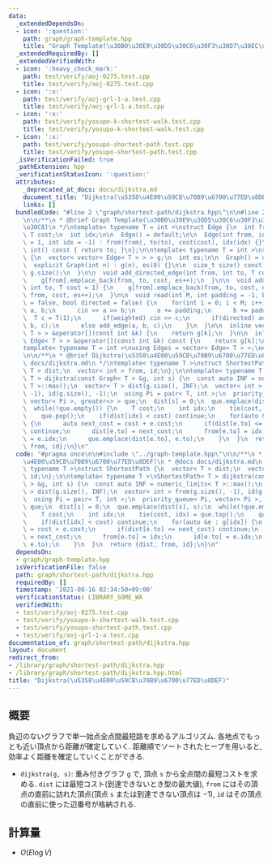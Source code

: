 ```yaml
---
data:
  _extendedDependsOn:
  - icon: ':question:'
    path: graph/graph-template.hpp
    title: "Graph Template(\u30B0\u30E9\u30D5\u30C6\u30F3\u30D7\u30EC\u30FC\u30C8)"
  _extendedRequiredBy: []
  _extendedVerifiedWith:
  - icon: ':heavy_check_mark:'
    path: test/verify/aoj-0275.test.cpp
    title: test/verify/aoj-0275.test.cpp
  - icon: ':x:'
    path: test/verify/aoj-grl-1-a.test.cpp
    title: test/verify/aoj-grl-1-a.test.cpp
  - icon: ':x:'
    path: test/verify/yosupo-k-shortest-walk.test.cpp
    title: test/verify/yosupo-k-shortest-walk.test.cpp
  - icon: ':x:'
    path: test/verify/yosupo-shortest-path.test.cpp
    title: test/verify/yosupo-shortest-path.test.cpp
  _isVerificationFailed: true
  _pathExtension: hpp
  _verificationStatusIcon: ':question:'
  attributes:
    _deprecated_at_docs: docs/dijkstra.md
    document_title: "Dijkstra(\u5358\u4E00\u59CB\u70B9\u6700\u77ED\u8DEF)"
    links: []
  bundledCode: "#line 2 \"graph/shortest-path/dijkstra.hpp\"\n\n#line 2 \"graph/graph-template.hpp\"\
    \n\n/**\n * @brief Graph Template(\u30B0\u30E9\u30D5\u30C6\u30F3\u30D7\u30EC\u30FC\
    \u30C8)\n */\ntemplate< typename T = int >\nstruct Edge {\n  int from, to;\n \
    \ T cost;\n  int idx;\n\n  Edge() = default;\n\n  Edge(int from, int to, T cost\
    \ = 1, int idx = -1) : from(from), to(to), cost(cost), idx(idx) {}\n\n  operator\
    \ int() const { return to; }\n};\n\ntemplate< typename T = int >\nstruct Graph\
    \ {\n  vector< vector< Edge< T > > > g;\n  int es;\n\n  Graph() = default;\n\n\
    \  explicit Graph(int n) : g(n), es(0) {}\n\n  size_t size() const {\n    return\
    \ g.size();\n  }\n\n  void add_directed_edge(int from, int to, T cost = 1) {\n\
    \    g[from].emplace_back(from, to, cost, es++);\n  }\n\n  void add_edge(int from,\
    \ int to, T cost = 1) {\n    g[from].emplace_back(from, to, cost, es);\n    g[to].emplace_back(to,\
    \ from, cost, es++);\n  }\n\n  void read(int M, int padding = -1, bool weighted\
    \ = false, bool directed = false) {\n    for(int i = 0; i < M; i++) {\n      int\
    \ a, b;\n      cin >> a >> b;\n      a += padding;\n      b += padding;\n    \
    \  T c = T(1);\n      if(weighted) cin >> c;\n      if(directed) add_directed_edge(a,\
    \ b, c);\n      else add_edge(a, b, c);\n    }\n  }\n\n  inline vector< Edge<\
    \ T > > &operator[](const int &k) {\n    return g[k];\n  }\n\n  inline const vector<\
    \ Edge< T > > &operator[](const int &k) const {\n    return g[k];\n  }\n};\n\n\
    template< typename T = int >\nusing Edges = vector< Edge< T > >;\n#line 4 \"graph/shortest-path/dijkstra.hpp\"\
    \n\n/**\n * @brief Dijkstra(\u5358\u4E00\u59CB\u70B9\u6700\u77ED\u8DEF)\n * @docs\
    \ docs/dijkstra.md\n */\ntemplate< typename T >\nstruct ShortestPath {\n  vector<\
    \ T > dist;\n  vector< int > from, id;\n};\n\ntemplate< typename T >\nShortestPath<\
    \ T > dijkstra(const Graph< T > &g, int s) {\n  const auto INF = numeric_limits<\
    \ T >::max();\n  vector< T > dist(g.size(), INF);\n  vector< int > from(g.size(),\
    \ -1), id(g.size(), -1);\n  using Pi = pair< T, int >;\n  priority_queue< Pi,\
    \ vector< Pi >, greater<> > que;\n  dist[s] = 0;\n  que.emplace(dist[s], s);\n\
    \  while(!que.empty()) {\n    T cost;\n    int idx;\n    tie(cost, idx) = que.top();\n\
    \    que.pop();\n    if(dist[idx] < cost) continue;\n    for(auto &e : g[idx])\
    \ {\n      auto next_cost = cost + e.cost;\n      if(dist[e.to] <= next_cost)\
    \ continue;\n      dist[e.to] = next_cost;\n      from[e.to] = idx;\n      id[e.to]\
    \ = e.idx;\n      que.emplace(dist[e.to], e.to);\n    }\n  }\n  return {dist,\
    \ from, id};\n}\n"
  code: "#pragma once\n\n#include \"../graph-template.hpp\"\n\n/**\n * @brief Dijkstra(\u5358\
    \u4E00\u59CB\u70B9\u6700\u77ED\u8DEF)\n * @docs docs/dijkstra.md\n */\ntemplate<\
    \ typename T >\nstruct ShortestPath {\n  vector< T > dist;\n  vector< int > from,\
    \ id;\n};\n\ntemplate< typename T >\nShortestPath< T > dijkstra(const Graph< T\
    \ > &g, int s) {\n  const auto INF = numeric_limits< T >::max();\n  vector< T\
    \ > dist(g.size(), INF);\n  vector< int > from(g.size(), -1), id(g.size(), -1);\n\
    \  using Pi = pair< T, int >;\n  priority_queue< Pi, vector< Pi >, greater<> >\
    \ que;\n  dist[s] = 0;\n  que.emplace(dist[s], s);\n  while(!que.empty()) {\n\
    \    T cost;\n    int idx;\n    tie(cost, idx) = que.top();\n    que.pop();\n\
    \    if(dist[idx] < cost) continue;\n    for(auto &e : g[idx]) {\n      auto next_cost\
    \ = cost + e.cost;\n      if(dist[e.to] <= next_cost) continue;\n      dist[e.to]\
    \ = next_cost;\n      from[e.to] = idx;\n      id[e.to] = e.idx;\n      que.emplace(dist[e.to],\
    \ e.to);\n    }\n  }\n  return {dist, from, id};\n}\n"
  dependsOn:
  - graph/graph-template.hpp
  isVerificationFile: false
  path: graph/shortest-path/dijkstra.hpp
  requiredBy: []
  timestamp: '2021-08-16 02:34:50+09:00'
  verificationStatus: LIBRARY_SOME_WA
  verifiedWith:
  - test/verify/aoj-0275.test.cpp
  - test/verify/yosupo-k-shortest-walk.test.cpp
  - test/verify/yosupo-shortest-path.test.cpp
  - test/verify/aoj-grl-1-a.test.cpp
documentation_of: graph/shortest-path/dijkstra.hpp
layout: document
redirect_from:
- /library/graph/shortest-path/dijkstra.hpp
- /library/graph/shortest-path/dijkstra.hpp.html
title: "Dijkstra(\u5358\u4E00\u59CB\u70B9\u6700\u77ED\u8DEF)"
---
```

## 概要

負辺のないグラフで単一始点全点間最短路を求めるアルゴリズム. 各地点でもっとも近い頂点から距離が確定していく. 距離順でソートされたヒープを用いると, 効率よく距離を確定していくことができる.

* `dijkstra(g, s)`: 重み付きグラフ `g` で, 頂点 `s` から全点間の最短コストを求める. `dist` には最短コスト(到達できないとき型の最大値), `from` にはその頂点の直前に訪れた頂点(頂点 `s` または到達できない頂点は $-1$), `id` はその頂点の直前に使った辺番号が格納される.

## 計算量

* $O(E \log V)$ 
